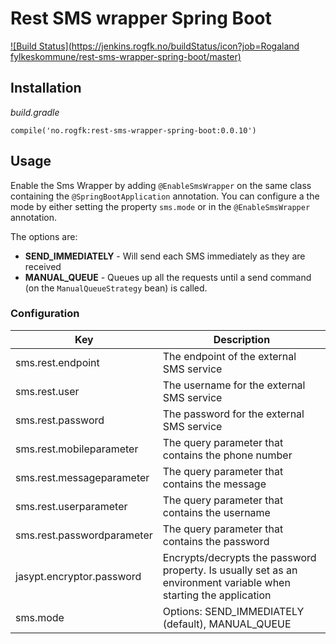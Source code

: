 # Rest SMS wrapper Spring Boot

[![Build Status](https://jenkins.rogfk.no/buildStatus/icon?job=Rogaland fylkeskommune/rest-sms-wrapper-spring-boot/master)](https://jenkins.rogfk.no/job/Rogaland%20fylkeskommune/job/rest-sms-wrapper-spring-boot/job/master/)

## Installation

_build.gradle_
```
compile('no.rogfk:rest-sms-wrapper-spring-boot:0.0.10')
```

## Usage

Enable the Sms Wrapper by adding `@EnableSmsWrapper` on the same class containing the `@SpringBootApplication` annotation.
You can configure a the mode by either setting the property `sms.mode` or in the `@EnableSmsWrapper` annotation.  
  
The options are:
* __SEND_IMMEDIATELY__ - Will send each SMS immediately as they are received
* __MANUAL_QUEUE__ - Queues up all the requests until a send command (on the `ManualQueueStrategy` bean) is called.

### Configuration
| Key | Description |
|-----|----------|
| sms.rest.endpoint | The endpoint of the external SMS service |
| sms.rest.user | The username for the external SMS service |
| sms.rest.password | The password for the external SMS service |
| sms.rest.mobileparameter | The query parameter that contains the phone number |
| sms.rest.messageparameter | The query parameter that contains the message |
| sms.rest.userparameter | The query parameter that contains the username |
| sms.rest.passwordparameter | The query parameter that contains the password |
| jasypt.encryptor.password | Encrypts/decrypts the password property. Is usually set as an environment variable when starting the application |
| sms.mode | Options: SEND_IMMEDIATELY (default), MANUAL_QUEUE |